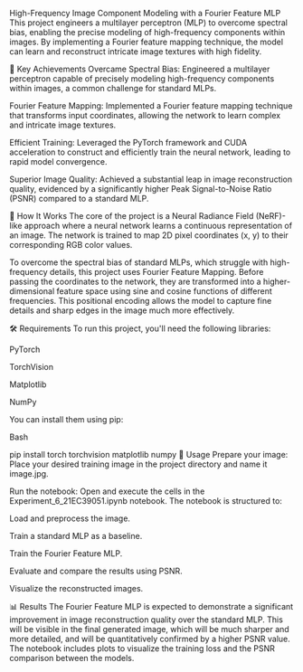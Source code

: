 High-Frequency Image Component Modeling with a Fourier Feature MLP
This project engineers a multilayer perceptron (MLP) to overcome spectral bias, enabling the precise modeling of high-frequency components within images. By implementing a Fourier feature mapping technique, the model can learn and reconstruct intricate image textures with high fidelity.

🌟 Key Achievements
Overcame Spectral Bias: Engineered a multilayer perceptron capable of precisely modeling high-frequency components within images, a common challenge for standard MLPs.

Fourier Feature Mapping: Implemented a Fourier feature mapping technique that transforms input coordinates, allowing the network to learn complex and intricate image textures.

Efficient Training: Leveraged the PyTorch framework and CUDA acceleration to construct and efficiently train the neural network, leading to rapid model convergence.

Superior Image Quality: Achieved a substantial leap in image reconstruction quality, evidenced by a significantly higher Peak Signal-to-Noise Ratio (PSNR) compared to a standard MLP.

🔧 How It Works
The core of the project is a Neural Radiance Field (NeRF)-like approach where a neural network learns a continuous representation of an image. The network is trained to map 2D pixel coordinates (x, y) to their corresponding RGB color values.

To overcome the spectral bias of standard MLPs, which struggle with high-frequency details, this project uses Fourier Feature Mapping. Before passing the coordinates to the network, they are transformed into a higher-dimensional feature space using sine and cosine functions of different frequencies. This positional encoding allows the model to capture fine details and sharp edges in the image much more effectively.

🛠️ Requirements
To run this project, you'll need the following libraries:

PyTorch

TorchVision

Matplotlib

NumPy

You can install them using pip:

Bash

pip install torch torchvision matplotlib numpy
🚀 Usage
Prepare your image: Place your desired training image in the project directory and name it image.jpg.

Run the notebook: Open and execute the cells in the Experiment_6_21EC39051.ipynb notebook. The notebook is structured to:

Load and preprocess the image.

Train a standard MLP as a baseline.

Train the Fourier Feature MLP.

Evaluate and compare the results using PSNR.

Visualize the reconstructed images.

📊 Results
The Fourier Feature MLP is expected to demonstrate a significant improvement in image reconstruction quality over the standard MLP. This will be visible in the final generated image, which will be much sharper and more detailed, and will be quantitatively confirmed by a higher PSNR value. The notebook includes plots to visualize the training loss and the PSNR comparison between the models.







